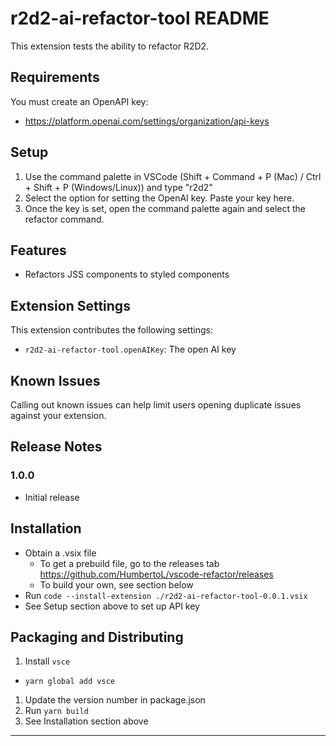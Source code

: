 # r2d2-ai-refactor-tool README

This extension tests the ability to refactor R2D2.

## Requirements

You must create an OpenAPI key:

- https://platform.openai.com/settings/organization/api-keys

## Setup

1. Use the command palette in VSCode (Shift + Command + P (Mac) / Ctrl + Shift + P (Windows/Linux)) and type "r2d2"
1. Select the option for setting the OpenAI key. Paste your key here.
1. Once the key is set, open the command palette again and select the refactor command.

## Features

- Refactors JSS components to styled components

## Extension Settings

This extension contributes the following settings:

- `r2d2-ai-refactor-tool.openAIKey`: The open AI key

## Known Issues

Calling out known issues can help limit users opening duplicate issues against your extension.

## Release Notes

### 1.0.0

- Initial release

## Installation

- Obtain a .vsix file
  - To get a prebuild file, go to the releases tab https://github.com/HumbertoL/vscode-refactor/releases
  - To build your own, see section below
- Run `code --install-extension ./r2d2-ai-refactor-tool-0.0.1.vsix`
- See Setup section above to set up API key

## Packaging and Distributing

1. Install `vsce`

- `yarn global add vsce`

1. Update the version number in package.json
1. Run `yarn build`
1. See Installation section above

---
